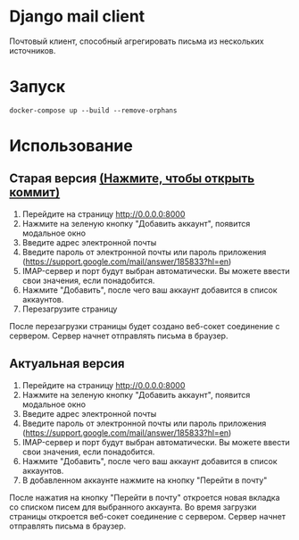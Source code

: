 # Django mail client

Почтовый клиент, способный агрегировать письма из нескольких источников.

# Запуск

`docker-compose up --build --remove-orphans`

# Использование 
## Старая версия [(Нажмите, чтобы открыть коммит)](https://github.com/raphaelgolubev/django-mail-client/tree/078b950f7214095e8421da7b4cd8d64bc74f2576)

1. Перейдите на страницу http://0.0.0.0:8000
2. Нажмите на зеленую кнопку "Добавить аккаунт", появится модальное окно
3. Введите адрес электронной почты
4. Введите пароль от электронной почты или пароль приложения (https://support.google.com/mail/answer/185833?hl=en)
5. IMAP-сервер и порт будут выбран автоматически. Вы можете ввести свои значения, если понадобится.
6. Нажмите "Добавить", после чего ваш аккаунт добавится в список аккаунтов.
7. Перезагрузите страницу

После перезагрузки страницы будет создано веб-сокет соединение с сервером. Сервер начнет отправлять письма в браузер.

## Актуальная версия

1. Перейдите на страницу http://0.0.0.0:8000
2. Нажмите на зеленую кнопку "Добавить аккаунт", появится модальное окно
3. Введите адрес электронной почты
4. Введите пароль от электронной почты или пароль приложения (https://support.google.com/mail/answer/185833?hl=en)
5. IMAP-сервер и порт будут выбран автоматически. Вы можете ввести свои значения, если понадобится.
6. Нажмите "Добавить", после чего ваш аккаунт добавится в список аккаунтов.
7. В добавленном аккаунте нажмите на кнопку "Перейти в почту"

После нажатия на кнопку "Перейти в почту" откроется новая вкладка со списком писем для выбранного аккаунта. 
Во время загрузки страницы откроется веб-сокет соединение с сервером. Сервер начнет отправлять письма в браузер.